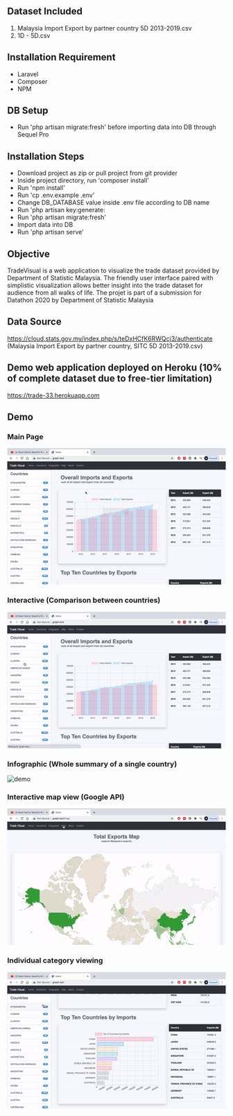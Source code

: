 ## Dataset Included
1. Malaysia Import Export by partner country 5D 2013-2019.csv
2. 1D - 5D.csv

## Installation Requirement
- Laravel
- Composer
- NPM

## DB Setup
- Run 'php artisan migrate:fresh' before importing data into DB through Sequel Pro

## Installation Steps
- Download project as zip or pull project from git provider
- Inside project directory, run 'composer install' 
- Run 'npm install'
- Run 'cp .env.example .env'
- Change DB_DATABASE value inside .env file according to DB name
- Run 'php artisan key:generate:
- Run 'php artisan migrate:fresh'
- Import data into DB 
- Run 'php artisan serve'

## Objective
TradeVisual is a web application to visualize the trade dataset provided by Department of Statistic Malaysia. The friendly user interface paired with simplistic visualization allows better insight into the trade dataset for audience from all walks of life. The projet is part of a submission for Datathon 2020 by Department of Statistic Malaysia

## Data Source
https://cloud.stats.gov.my/index.php/s/teDxHCfK6RWQcj3/authenticate (Malaysia Import Export by partner country, SITC 5D 2013-2019.csv)

## Demo web application deployed on Heroku (10% of complete dataset due to free-tier limitation)
https://trade-33.herokuapp.com

## Demo
### Main Page
![demo](demo/home.gif)
### Interactive (Comparison between countries)
![demo](demo/interactive.gif)
### Infographic (Whole summary of a single country)
![demo](demo/info.gif)
### Interactive map view (Google API)
![demo](demo/map.gif)
### Individual category viewing
![demo](demo/category.gif)
